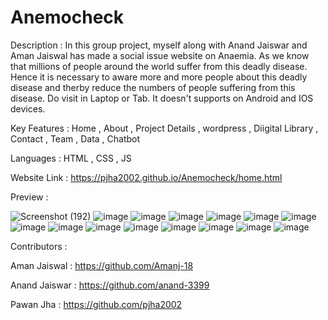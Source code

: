 # Anemocheck

Description : In this group project, myself along with Anand Jaiswar and Aman Jaiswal has made a social issue website on Anaemia. As we know that millions of people around the world suffer from this deadly disease. Hence it is necessary to aware more and more people about this deadly disease and therby reduce the numbers of people suffering from this disease. Do visit in Laptop or Tab. It doesn't supports on Android and IOS devices. 

Key Features : Home , About , Project Details , wordpress , Diigital Library , Contact , Team , Data , Chatbot

Languages : HTML , CSS , JS

Website Link : 
https://pjha2002.github.io/Anemocheck/home.html

Preview :

![Screenshot (192)](https://user-images.githubusercontent.com/85798085/156359129-239afc67-9d67-40c0-918c-0248b7fb428f.png)
![image](https://user-images.githubusercontent.com/89749348/189477425-1b9cfec3-ad81-42d2-902b-3069e940c420.png)
![image](https://user-images.githubusercontent.com/89749348/189477431-f4e0145d-b73f-468b-9c89-4fabe86a090e.png)
![image](https://user-images.githubusercontent.com/89749348/189477445-8d46dbeb-5135-4c8d-bf4e-7d2cc377f480.png)
![image](https://user-images.githubusercontent.com/89749348/189477495-5aaaa109-887a-4ffa-bd4a-09226396a0c0.png)
![image](https://user-images.githubusercontent.com/89749348/189477465-8362e89a-f17a-429c-9af8-f56eb93feb52.png)
![image](https://user-images.githubusercontent.com/89749348/189477483-00288c88-f4a4-4f09-b331-1256700d60bc.png)
![image](https://user-images.githubusercontent.com/89749348/189477512-959c94cb-8743-4ef5-9463-d091317025b0.png)
![image](https://user-images.githubusercontent.com/89749348/189477520-02ca8e1a-12bf-46c0-8744-8d8009fd7d5c.png)
![image](https://user-images.githubusercontent.com/89749348/189477531-5b63a696-7119-4021-9a77-5b0e37f22753.png)
![image](https://user-images.githubusercontent.com/89749348/189477539-552cdd1c-0117-4b36-b9b3-ca36688fde31.png)
![image](https://user-images.githubusercontent.com/89749348/189477546-ee0d6369-a82a-4093-a76d-813dee13bf38.png)
![image](https://user-images.githubusercontent.com/89749348/189477553-4634c86c-a1d0-4aa7-89a5-4d241ae91b20.png)
![image](https://user-images.githubusercontent.com/89749348/189477560-d03599e2-f050-4341-8b3a-fce984ea47c5.png)
![image](https://user-images.githubusercontent.com/89749348/189477582-d64100ef-2c58-41bc-a99f-04a7ebb36b6d.png)



Contributors : 

Aman Jaiswal  : https://github.com/Amanj-18

Anand Jaiswar : https://github.com/anand-3399

Pawan Jha : https://github.com/pjha2002
